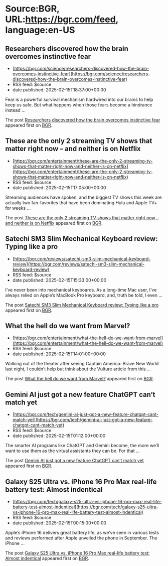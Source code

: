 # Source:BGR, URL:https://bgr.com/feed, language:en-US

## Researchers discovered how the brain overcomes instinctive fear
 - [https://bgr.com/science/researchers-discovered-how-the-brain-overcomes-instinctive-fear](https://bgr.com/science/researchers-discovered-how-the-brain-overcomes-instinctive-fear)
 - RSS feed: $source
 - date published: 2025-02-15T18:37:00+00:00

<p>Fear is a powerful survival mechanism hardwired into our brains to help keep us safe. But what happens when those fears become a hindrance instead &#8230;</p>
<p>The post <a href="https://bgr.com/science/researchers-discovered-how-the-brain-overcomes-instinctive-fear/">Researchers discovered how the brain overcomes instinctive fear</a> appeared first on <a href="https://bgr.com">BGR</a>.</p>

## These are the only 2 streaming TV shows that matter right now – and neither is on Netflix
 - [https://bgr.com/entertainment/these-are-the-only-2-streaming-tv-shows-that-matter-right-now-and-neither-is-on-netflix](https://bgr.com/entertainment/these-are-the-only-2-streaming-tv-shows-that-matter-right-now-and-neither-is-on-netflix)
 - RSS feed: $source
 - date published: 2025-02-15T17:05:00+00:00

<p>Streaming audiences have spoken, and the biggest TV shows this week are actually two fan-favorites that have been dominating Hulu and Apple TV+ for weeks &#8230;</p>
<p>The post <a href="https://bgr.com/entertainment/these-are-the-only-2-streaming-tv-shows-that-matter-right-now-and-neither-is-on-netflix/">These are the only 2 streaming TV shows that matter right now &#8211; and neither is on Netflix</a> appeared first on <a href="https://bgr.com">BGR</a>.</p>

## Satechi SM3 Slim Mechanical Keyboard review: Typing like a pro
 - [https://bgr.com/reviews/satechi-sm3-slim-mechanical-keyboard-review](https://bgr.com/reviews/satechi-sm3-slim-mechanical-keyboard-review)
 - RSS feed: $source
 - date published: 2025-02-15T15:33:00+00:00

<p>I&#8217;ve never been into mechanical keyboards. As a long-time Mac user, I&#8217;ve always relied on Apple&#8217;s MacBook Pro keyboard, and, truth be told, I even &#8230;</p>
<p>The post <a href="https://bgr.com/reviews/satechi-sm3-slim-mechanical-keyboard-review/">Satechi SM3 Slim Mechanical Keyboard review: Typing like a pro</a> appeared first on <a href="https://bgr.com">BGR</a>.</p>

## What the hell do we want from Marvel?
 - [https://bgr.com/entertainment/what-the-hell-do-we-want-from-marvel](https://bgr.com/entertainment/what-the-hell-do-we-want-from-marvel)
 - RSS feed: $source
 - date published: 2025-02-15T14:01:00+00:00

<p>Walking out of the theater after seeing Captain America: Brave New World last night, I couldn&#8217;t help but think about the Vulture article from this &#8230;</p>
<p>The post <a href="https://bgr.com/entertainment/what-the-hell-do-we-want-from-marvel/">What the hell do we want from Marvel?</a> appeared first on <a href="https://bgr.com">BGR</a>.</p>

## Gemini AI just got a new feature ChatGPT can’t match yet
 - [https://bgr.com/tech/gemini-ai-just-got-a-new-feature-chatgpt-cant-match-yet](https://bgr.com/tech/gemini-ai-just-got-a-new-feature-chatgpt-cant-match-yet)
 - RSS feed: $source
 - date published: 2025-02-15T01:12:00+00:00

<p>The smarter AI programs like ChatGPT and Gemini become, the more we&#8217;ll want to use them as the virtual assistants they can be. For that &#8230;</p>
<p>The post <a href="https://bgr.com/tech/gemini-ai-just-got-a-new-feature-chatgpt-cant-match-yet/">Gemini AI just got a new feature ChatGPT can&#8217;t match yet</a> appeared first on <a href="https://bgr.com">BGR</a>.</p>

## Galaxy S25 Ultra vs. iPhone 16 Pro Max real-life battery test: Almost indentical
 - [https://bgr.com/tech/galaxy-s25-ultra-vs-iphone-16-pro-max-real-life-battery-test-almost-indentical](https://bgr.com/tech/galaxy-s25-ultra-vs-iphone-16-pro-max-real-life-battery-test-almost-indentical)
 - RSS feed: $source
 - date published: 2025-02-15T00:15:00+00:00

<p>Apple&#8217;s iPhone 16 delivers great battery life, as we&#8217;ve seen in various tests and reviews performed after Apple unveiled the phone in September. The iPhone &#8230;</p>
<p>The post <a href="https://bgr.com/tech/galaxy-s25-ultra-vs-iphone-16-pro-max-real-life-battery-test-almost-indentical/">Galaxy S25 Ultra vs. iPhone 16 Pro Max real-life battery test: Almost indentical</a> appeared first on <a href="https://bgr.com">BGR</a>.</p>

